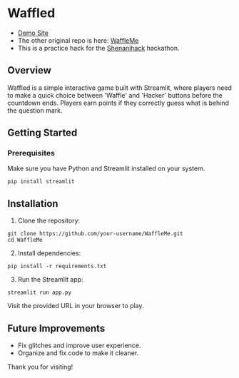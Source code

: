 # Waffled

- [Demo Site](https://waffled.streamlit.app/)
- The other original repo is here: [WaffleMe](https://github.com/Mikerniker/WaffleMe)
- This is a practice hack for the [Shenanihack](https://wafflehackstesting.devpost.com/) 
hackathon.

## Overview
Waffled is a simple interactive game built with Streamlit, where players need to make a quick 
choice between 'Waffle' and 'Hacker' buttons before the countdown ends. 
Players earn points if they correctly guess what is behind the question mark.

## Getting Started

### Prerequisites

Make sure you have Python and Streamlit installed on your system.

```
pip install streamlit
```

## Installation

1. Clone the repository:

```
git clone https://github.com/your-username/WaffleMe.git
cd WaffleMe
```

2. Install dependencies:
```
pip install -r requirements.txt
```

3. Run the Streamlit app:

```
streamlit run app.py
```

Visit the provided URL in your browser to play.


## Future Improvements

- Fix glitches and improve user experience.
- Organize and fix code to make it cleaner.


Thank you for visiting!

